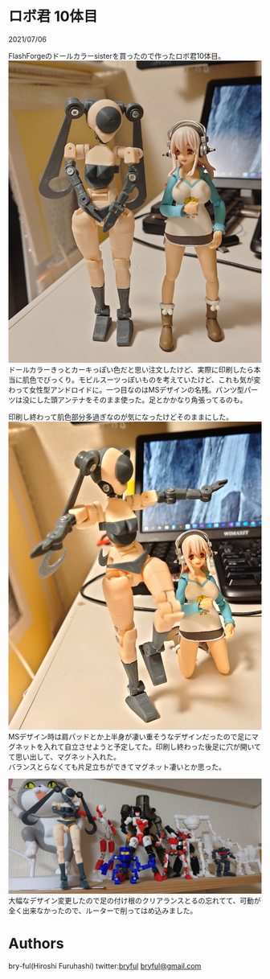 ﻿# ロボ君 10体目

2021/07/06<br>


FlashForgeのドールカラーsisterを買ったので作ったロボ君10体目。<br>
![Robo10_001.jpg](Robo10_001.jpg)
ドールカラーきっとカーキっぽい色だと思い注文したけど、実際に印刷したら本当に肌色でびっくり。モビルスーツっぽいものを考えていたけど、これも気が変わって女性型アンドロイドに。一つ目なのはMSデザインの名残。パンツ型パーツは没にした頭アンテナをそのまま使った。足とかかなり角張ってるのも。<br>

印刷し終わって肌色部分多過ぎなのが気になったけどそのままにした。
![Robo10_002.jpg](Robo10_002.jpg)
MSデザイン時は肩パッドとか上半身が凄い重そうなデザインだったので足にマグネットを入れて自立させようと予定してた。印刷し終わった後足に穴が開いてて思い出して、マグネット入れた。<br>
バランスとらなくても片足立ちができてマグネット凄いとか思った。

![Robo10_003.jpg](Robo10_003.jpg)
大幅なデザイン変更したので足の付け根のクリアランスとるの忘れてて、可動が全く出来なかったので、ルーターで削ってはめ込みました。

# Authors

bry-ful(Hiroshi Furuhashi)
twitter:[bryful](https://twitter.com/bryful)
bryful@gmail.com


